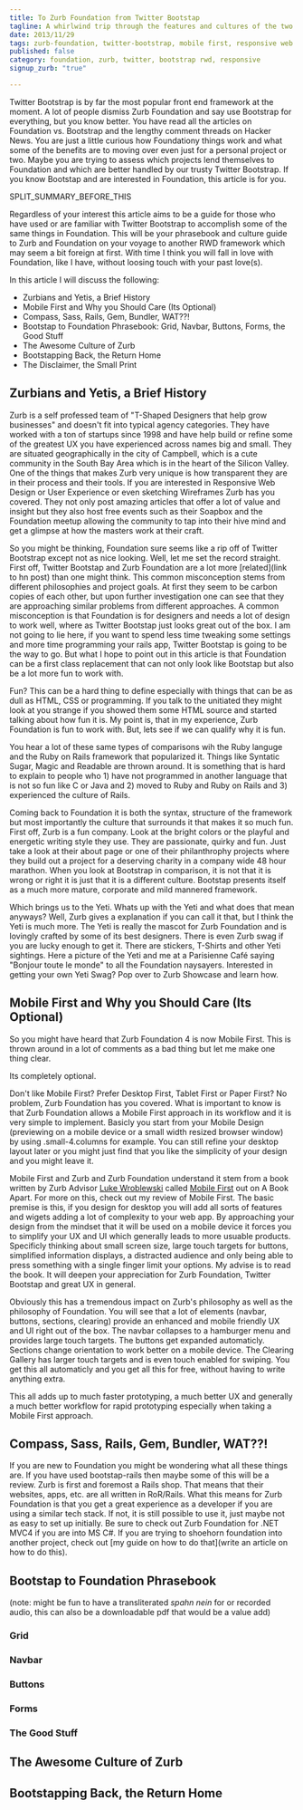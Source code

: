 ```yaml
---
title: To Zurb Foundation from Twitter Bootstap
tagline: A whirlwind trip through the features and cultures of the two most popular responsive web design frameworks
date: 2013/11/29
tags: zurb-foundation, twitter-bootstrap, mobile first, responsive web design
published: false
category: foundation, zurb, twitter, bootstrap rwd, responsive
signup_zurb: "true"

---
```


Twitter Bootstrap is by far the most popular front end framework at the moment. A lot of people dismiss Zurb Foundation and say use Bootstrap for everything, but you know better. You have read all the articles on Foundation vs. Bootstrap and the lengthy comment threads on Hacker News. You are just a little curious how Foundationy things work and what some of the benefits are to moving over even just for a personal project or two. Maybe you are trying to assess which projects lend themselves to Foundation and which are better handled by our trusty Twitter Bootstrap. If you know Bootstap and are interested in Foundation, this article is for you.

SPLIT\_SUMMARY\_BEFORE\_THIS

Regardless of your interest this article aims to be a guide for those who have used or are familiar with Twitter Bootstrap to accomplish some of the same things in Foundation. This will be your phrasebook and culture guide to Zurb and Foundation on your voyage to another RWD framework which may seem a bit foreign at first. With time I think you will fall in love with Foundation, like I have, without loosing touch with your past love(s).

In this article I will discuss the following:

* Zurbians and Yetis, a Brief History
* Mobile First and Why you Should Care (Its Optional)
* Compass, Sass, Rails, Gem, Bundler, WAT??!
* Bootstap to Foundation Phrasebook: Grid, Navbar, Buttons, Forms, the Good Stuff
* The Awesome Culture of Zurb
* Bootstapping Back, the Return Home
* The Disclaimer, the Small Print

## Zurbians and Yetis, a Brief History

Zurb is a self professed team of "T-Shaped Designers that help grow businesses" and doesn't fit into typical agency categories. They have worked with a ton of startups since 1998 and have help build or refine some of the greatest UX you have experienced across names big and small. They are situated geographically in the city of Campbell, which is a cute community in the South Bay Area which is in the heart of the Silicon Valley. One of the things that makes Zurb very unique is how transparent they are in their process and their tools. If you are interested in Responsive Web Design or User Experience or even sketching Wireframes Zurb has you covered. They not only post amazing articles that offer a lot of value and insight but they also host free events such as their Soapbox and the Foundation meetup allowing the community to tap into their hive mind and get a glimpse at how the masters work at their craft.

So you might be thinking, Foundation sure seems like a rip off of Twitter Bootstrap except not as nice looking. Well, let me set the record straight. First off, Twitter Bootstap and Zurb Foundation are a lot more [related](link to hn post) than one might think. This common misconception stems from different philosophies and project goals. At first they seem to be carbon copies of each other, but upon further investigation one can see that they are approaching similar problems from different approaches. A common misconception is that Foundation is for designers and needs a lot of design to work well, where as Twitter Bootstap just looks great out of the box. I am not going to lie here, if you want to spend less time tweaking some settings and more time programming your rails app, Twitter Bootstap is going to be the way to go. But what I hope to point out in this article is that Foundation can be a first class replacement that can not only look like Bootstap but also be a lot more fun to work with.

Fun? This can be a hard thing to define especially with things that can be as dull as HTML, CSS or programming. If you talk to the unitiated they might look at you strange if you showed them some HTML source and started talking about how fun it is. My point is, that in my experience, Zurb Foundation is fun to work with. But, lets see if we can qualify why it is fun.

You hear a lot of these same types of comparisons wih the Ruby languge and the Ruby on Rails framework that popularized it. Things like Syntatic Sugar, Magic and Readable are thrown around. It is something that is hard to explain to people who 1) have not programmed in another language that is not so fun like C or Java and 2) moved to Ruby and Ruby on Rails and 3) experienced the culture of Rails.

Coming back to Foundation it is both the syntax, structure of the framework but most importantly the culture that surrounds it that makes it so much fun. First off, Zurb is a fun company. Look at the bright colors or the playful and energetic writing style they use. They are passionate, quirky and fun. Just take a look at their about page or one of their philanthrophy projects where they build out a project for a deserving charity in a company wide 48 hour marathon. When you look at Bootstrap in comparison, it is not that it is wrong or right it is just that it is a different culture. Bootstap presents itself as a much more mature, corporate and mild mannered framework.

Which brings us to the Yeti. Whats up with the Yeti and what does that mean anyways? Well, Zurb gives a explanation if you can call it that, but I think the Yeti is much more. The Yeti is really the mascot for Zurb Foundation and is lovingly crafted by some of its best designers. There is even Zurb swag if you are lucky enough to get it. There are stickers, T-Shirts and other Yeti sightings. Here a picture of the Yeti and me at a Parisienne Café saying "Bonjour toute le monde" to all the Foundation naysayers. Interested in getting your own Yeti Swag? Pop over to Zurb Showcase and learn how.

## Mobile First and Why you Should Care (Its Optional)

So you might have heard that Zurb Foundation 4 is now Mobile First. This is thrown around in a lot of comments as a bad thing but let me make one thing clear.

Its completely optional.

Don't like Mobile First? Prefer Desktop First, Tablet First or Paper First? No problem, Zurb Foundation has you covered. What is important to know is that Zurb Foundation allows a Mobile First approach in its workflow and it is very simple to implement. Basicly you start from your Mobile Design (previewing on a mobile device or a small width resized browser window) by using .small-4.columns for example. You can still refine your desktop layout later or you might just find that you like the simplicity of your design and you might leave it.

Mobile First and Zurb and Zurb Foundation understand it stem from a book written by Zurb Advisor [Luke Wroblewski](http://www.lukew.com/about/)  called [Mobile First](http://www.abookapart.com/products/mobile-first) out on A Book Apart. For more on this, check out my review of Mobile First. The basic premise is this, if you design for desktop you will add all sorts of features and wigets adding a lot of complexity to your web app. By approaching your design from the mindset that it will be used on a mobile device it forces you to simplify your UX and UI which generally leads to more usuable products. Specificly thinking about small screen size, large touch targets for buttons, simplified information displays, a distracted audience and only being able to press something with a single finger limit your options. My advise is to read the book. It will deepen your appreciation for Zurb Foundation, Twitter Bootstap and great UX in general.

Obviously this has a tremendous impact on Zurb's philosophy as well as the philosophy of Foundation. You will see that a lot of elements (navbar, buttons, sections, clearing) provide an enhanced and mobile friendly UX and UI right out of the box. The navbar collapses to a hamburger menu and provides large touch targets. The buttons get expanded automaticly. Sections change orientation to work better on a mobile device. The Clearing Gallery has larger touch targets and is even touch enabled for swiping. You get this all automaticly and you get all this for free, without having to write anything extra.

This all adds up to much faster prototyping, a much better UX and generally a much better workflow for rapid prototyping especially when taking a Mobile First approach.

## Compass, Sass, Rails, Gem, Bundler, WAT??!

If you are new to Foundation you might be wondering what all these things are. If you have used bootstap-rails then maybe some of this will be a review. Zurb is first and foremost a Rails shop. That means that their websites, apps, etc. are all written in RoR/Rails. What this means for Zurb Foundation is that you get a great experience as a developer if you are using a similar tech stack. If not, it is still possible to use it, just maybe not as easy to set up initially. Be sure to check out Zurb Foundation for .NET MVC4 if you are into MS C#. If you are trying to shoehorn foundation into another project, check out [my guide on how to do that](write an article on how to do this).

## Bootstap to Foundation Phrasebook
(note: might be fun to have a transliterated _spahn nein_ for or recorded audio, this can also be a downloadable pdf that would be a value add)
### Grid
### Navbar
### Buttons
### Forms
### The Good Stuff
## The Awesome Culture of Zurb
## Bootstapping Back, the Return Home